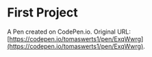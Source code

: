 # First Project

A Pen created on CodePen.io. Original URL: [https://codepen.io/tomaswerts1/pen/ExqWwrg](https://codepen.io/tomaswerts1/pen/ExqWwrg).

